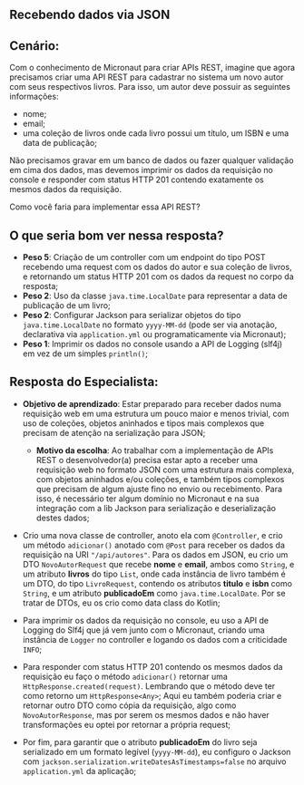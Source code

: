 ## Recebendo dados via JSON

## Cenário:

Com o conhecimento de Micronaut para criar APIs REST, imagine que agora precisamos criar uma API REST para cadastrar no sistema um novo autor com seus respectivos  livros. Para isso, um autor deve possuir as seguintes informações:

- nome;
- email;
- uma coleção de livros onde cada livro possui um título, um ISBN e uma data de publicação;

Não precisamos gravar em um banco de dados ou fazer qualquer validação em cima dos dados, mas devemos imprimir os dados da requisição no console e responder com status HTTP 201 contendo exatamente os mesmos dados da requisição.

Como você faria para implementar essa API REST?

## O que seria bom ver nessa resposta?

- **Peso 5**: Criação de um controller com um endpoint do tipo POST recebendo uma request com os dados do autor e sua coleção de livros, e retornando um status HTTP 201 com os dados da request no corpo da resposta; 
- **Peso 2**: Uso da classe `java.time.LocalDate` para representar a data de publicação de um livro;
- **Peso 2**: Configurar Jackson para serializar objetos do tipo `java.time.LocalDate` no formato `yyyy-MM-dd` (pode ser via anotação, declarativa via `application.yml` ou programaticamente via Micronaut);
- **Peso 1**: Imprimir os dados no console usando a API de Logging (slf4j) em vez de um simples `println()`;

## Resposta do Especialista:

- **Objetivo de aprendizado**: Estar preparado para receber dados numa requisição web em uma estrutura um pouco maior e menos trivial, com uso de coleções, objetos aninhados e tipos mais complexos que precisam de atenção na serialização para JSON; 
    - **Motivo da escolha**: Ao trabalhar com a implementação de APIs REST o desenvolvedor(a) precisa estar apto a receber uma requisição web no formato JSON com uma estrutura mais complexa, com objetos aninhados e/ou coleções, e também tipos complexos que precisam de algum ajuste fino no envio ou recebimento. Para isso, é necessário ter algum domínio no Micronaut e na sua integração com a lib Jackson para serialização e deserialização destes dados;

- Crio uma nova classe de controller, anoto ela com `@Controller`, e crio um método `adicionar()` anotado com `@Post` para receber os dados da requisição na URI `"/api/autores"`. Para os dados em JSON, eu crio um DTO `NovoAutorRequest` que recebe **nome** e **email**, ambos como `String`, e um atributo **livros** do tipo `List`, onde cada instância de livro também é um DTO, do tipo `LivroRequest`, contendo os atributos **titulo** e **isbn** como `String`, e um atributo **publicadoEm** como `java.time.LocalDate`. Por se tratar de DTOs, eu os crio como data class do Kotlin;

- Para imprimir os dados da requisição no console, eu uso a API de Logging do Slf4j que já vem junto com o Micronaut, criando uma instância de `Logger` no controller e logando os dados com a criticidade `INFO`;

- Para responder com status HTTP 201 contendo os mesmos dados da requisição eu faço o método `adicionar()` retornar uma `HttpResponse.created(request)`. Lembrando que o método deve ter como retorno um `HttpResponse<Any>`; Aqui eu também poderia criar e retornar outro DTO como cópia da requisição, algo como `NovoAutorResponse`, mas por serem os mesmos dados e não haver transformações eu optei por retornar a própria request; 

- Por fim, para garantir que o atributo **publicadoEm** do livro seja serializado em um formato legível (`yyyy-MM-dd`), eu configuro o Jackson com  `jackson.serialization.writeDatesAsTimestamps=false` no arquivo `application.yml` da aplicação; 